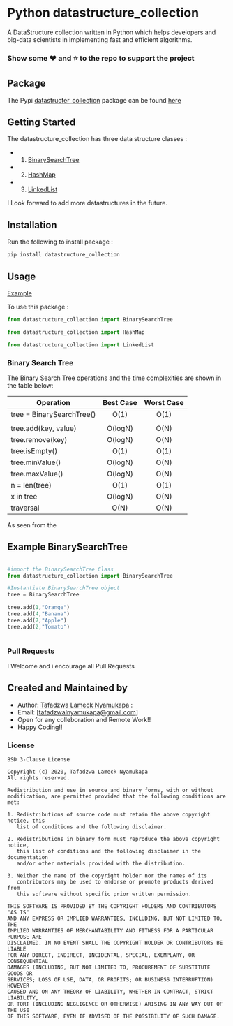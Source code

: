 # Python datastructure_collection
A DataStructure collection written in Python which helps developers and big-data scientists in implementing fast and efficient algorithms.

### Show some :heart: and :star: to the repo to support the project

## Package
The Pypi [datastructer_collection](https://github.com/nyakaz73/datastructure_collection.git) package can be found [here](https://github.com/nyakaz73/datastructure_collection.git)

## Getting Started
The datastructure_collection has three data structure classes :

* 1. [BinarySearchTree](https://github.com/nyakaz73/datastructure_collection.git)

* 2. [HashMap](https://github.com/nyakaz73/datastructure_collection.git)

* 3. [LinkedList](https://github.com/nyakaz73/datastructure_collection.git)

I Look forward to add more datastructures in the future.

## Installation

Run the following to install package :

```python
pip install datastructure_collection
```
## Usage

[Example](https://github.com/nyakaz73/datastructure_collection/blob/master/tests/datastructure_example.py)

To use this package :

```python
from datastructure_collection import BinarySearchTree

from datastructure_collection import HashMap

from datastructure_collection import LinkedList
```

### Binary Search Tree
The Binary Search Tree operations and the time complexities are shown in the table below:

| Operation                 | Best Case     |  Worst Case   |  
| -------------             |:-------------:|:-------------:|
| tree = BinarySearchTree() | O(1)          | O(1)          |
|                           |               |               |
| tree.add(key, value)      | O(logN)       | O(N)          | 
| tree.remove(key)          | O(logN)       | O(N)          |
| tree.isEmpty()            | O(1)          | O(1)          |
| tree.minValue()           | O(logN)       | O(N)          |
| tree.maxValue()           | O(logN)       | O(N)          |
| n = len(tree)             | O(1)          | O(1)          |
| x in tree                 | O(logN)       | O(N)          |
| traversal                 | O(N)          | O(N)          |

As seen from the 
## Example BinarySearchTree
```python

#import the BinarySearchTree Class
from datastructure_collection import BinarySearchTree

#Instantiate BinarySearchTree object
tree = BinarySearchTree

tree.add(1,"Orange")
tree.add(4,"Banana")
tree.add(7,"Apple")
tree.add(2,"Tomato")



```


### Pull Requests
I Welcome and i encourage all Pull Requests

## Created and Maintained by
* Author: [Tafadzwa Lameck Nyamukapa](https://github.com/nyakaz73) :
* Email:  [tafadzwalnyamukapa@gmail.com]
* Open for any colleboration and Remote Work!!
* Happy Coding!!

### License
```
BSD 3-Clause License

Copyright (c) 2020, Tafadzwa Lameck Nyamukapa
All rights reserved.

Redistribution and use in source and binary forms, with or without
modification, are permitted provided that the following conditions are met:

1. Redistributions of source code must retain the above copyright notice, this
   list of conditions and the following disclaimer.

2. Redistributions in binary form must reproduce the above copyright notice,
   this list of conditions and the following disclaimer in the documentation
   and/or other materials provided with the distribution.

3. Neither the name of the copyright holder nor the names of its
   contributors may be used to endorse or promote products derived from
   this software without specific prior written permission.

THIS SOFTWARE IS PROVIDED BY THE COPYRIGHT HOLDERS AND CONTRIBUTORS "AS IS"
AND ANY EXPRESS OR IMPLIED WARRANTIES, INCLUDING, BUT NOT LIMITED TO, THE
IMPLIED WARRANTIES OF MERCHANTABILITY AND FITNESS FOR A PARTICULAR PURPOSE ARE
DISCLAIMED. IN NO EVENT SHALL THE COPYRIGHT HOLDER OR CONTRIBUTORS BE LIABLE
FOR ANY DIRECT, INDIRECT, INCIDENTAL, SPECIAL, EXEMPLARY, OR CONSEQUENTIAL
DAMAGES (INCLUDING, BUT NOT LIMITED TO, PROCUREMENT OF SUBSTITUTE GOODS OR
SERVICES; LOSS OF USE, DATA, OR PROFITS; OR BUSINESS INTERRUPTION) HOWEVER
CAUSED AND ON ANY THEORY OF LIABILITY, WHETHER IN CONTRACT, STRICT LIABILITY,
OR TORT (INCLUDING NEGLIGENCE OR OTHERWISE) ARISING IN ANY WAY OUT OF THE USE
OF THIS SOFTWARE, EVEN IF ADVISED OF THE POSSIBILITY OF SUCH DAMAGE.

```